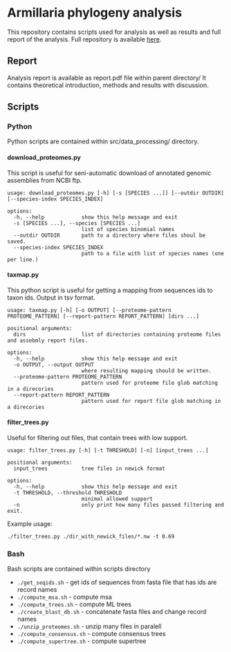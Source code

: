 # Armillaria phylogeny analysis

This repository contains scripts used for analysis as well as results and full report of the analysis. Full repository is available [here](https://github.com/jakubguzek/Armillaria-phylogeny).

## Report

Analysis report is available as report.pdf file within parent directory/ It contains theoretical introduction, methods and results with discussion.

## Scripts 

### Python 

Python scripts are contained within src/data_processing/ directory. 

#### download_proteomes.py

This script is useful for seni-automatic download of annotated genomic assemblies from NCBI ftp. 

```
usage: download_proteomes.py [-h] [-s [SPECIES ...]] [--outdir OUTDIR] [--species-index SPECIES_INDEX]

options:
  -h, --help            show this help message and exit
  -s [SPECIES ...], --species [SPECIES ...]
                        list of species binomial names
  --outdir OUTDIR       path to a directory where files shoul be saved.
  --species-index SPECIES_INDEX
                        path to a file with list of species names (one per line.)

```

#### taxmap.py

This python script is useful for getting a mapping from sequences ids to taxon ids. Output in tsv format.

```
usage: taxmap.py [-h] [-o OUTPUT] [--proteome-pattern PROTEOME_PATTERN] [--report-pattern REPORT_PATTERN] [dirs ...]

positional arguments:
  dirs                  list of directories containing proteome files and assebmly report files.

options:
  -h, --help            show this help message and exit
  -o OUTPUT, --output OUTPUT
                        where resulting mapping should be written.
  --proteome-pattern PROTEOME_PATTERN
                        pattern used for proteome file glob matching in a direcories
  --report-pattern REPORT_PATTERN
                        pattern used for report file glob matching in a direcories
```

#### filter_trees.py

Useful for filtering out files, that contain trees with low support.

```
usage: filter_trees.py [-h] [-t THRESHOLD] [-n] [input_trees ...]

positional arguments:
  input_trees           tree files in newick format

options:
  -h, --help            show this help message and exit
  -t THRESHOLD, --threshold THRESHOLD
                        minimal allowed support
  -n                    only print how many files passed filtering and exit.
```

Example usage:
```
./filter_trees.py ./dir_with_newick_files/*.nw -t 0.69

```

### Bash

Bash scripts are contained within scripts directory
 - `./get_seqids.sh` - get ids of sequences from fasta file that has ids are record names
 - `./compute_msa.sh` - compute msa
 - `./compute_trees.sh` - compute ML trees
 - `./create_blast_db.sh` - concatenate fasta files and change record names
 - `./unzip_proteomes.sh` - unzip many files in paralell
 - `./compute_consensus.sh` - compute consensus trees
 - `./compute_supertree.sh` - compute supertree


